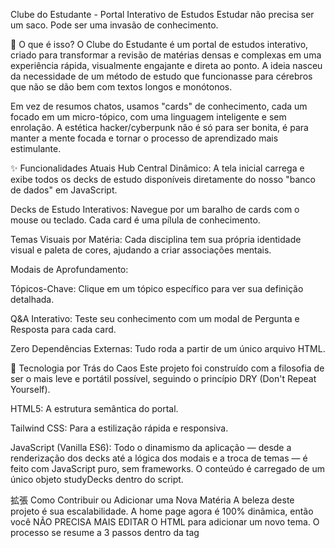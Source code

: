 Clube do Estudante - Portal Interativo de Estudos
Estudar não precisa ser um saco. Pode ser uma invasão de conhecimento.

🤔 O que é isso?
O Clube do Estudante é um portal de estudos interativo, criado para transformar a revisão de matérias densas e complexas em uma experiência rápida, visualmente engajante e direta ao ponto. A ideia nasceu da necessidade de um método de estudo que funcionasse para cérebros que não se dão bem com textos longos e monótonos.

Em vez de resumos chatos, usamos "cards" de conhecimento, cada um focado em um micro-tópico, com uma linguagem inteligente e sem enrolação. A estética hacker/cyberpunk não é só para ser bonita, é para manter a mente focada e tornar o processo de aprendizado mais estimulante.

✨ Funcionalidades Atuais
Hub Central Dinâmico: A tela inicial carrega e exibe todos os decks de estudo disponíveis diretamente do nosso "banco de dados" em JavaScript.

Decks de Estudo Interativos: Navegue por um baralho de cards com o mouse ou teclado. Cada card é uma pílula de conhecimento.

Temas Visuais por Matéria: Cada disciplina tem sua própria identidade visual e paleta de cores, ajudando a criar associações mentais.

Modais de Aprofundamento:

Tópicos-Chave: Clique em um tópico específico para ver sua definição detalhada.

Q&A Interativo: Teste seu conhecimento com um modal de Pergunta e Resposta para cada card.

Zero Dependências Externas: Tudo roda a partir de um único arquivo HTML.

🚀 Tecnologia por Trás do Caos
Este projeto foi construído com a filosofia de ser o mais leve e portátil possível, seguindo o princípio DRY (Don't Repeat Yourself).

HTML5: A estrutura semântica do portal.

Tailwind CSS: Para a estilização rápida e responsiva.

JavaScript (Vanilla ES6): Todo o dinamismo da aplicação — desde a renderização dos decks até a lógica dos modais e a troca de temas — é feito com JavaScript puro, sem frameworks. O conteúdo é carregado de um único objeto studyDecks dentro do script.

拡張 Como Contribuir ou Adicionar uma Nova Matéria
A beleza deste projeto é sua escalabilidade. A home page agora é 100% dinâmica, então você NÃO PRECISA MAIS EDITAR O HTML para adicionar um novo tema. O processo se resume a 3 passos dentro da tag <script> no final do arquivo.

Passo 1: Adicionar os Dados da Matéria
Tudo começa no objeto studyDecks. Ele é o nosso banco de dados. Para criar uma nova matéria, adicione uma nova entrada a este objeto.

Exemplo: Vamos criar uma matéria de "Cibersegurança" com o tema cyan.

const studyDecks = {
    gp: { /* ... dados de Gestão de Projetos ... */ },
    te: { /* ... dados de Tópicos em Engenharia ... */ },
    java: { /* ... dados de Java ... */ },
    ai: { /* ... dados de IA ... */ },
    prog: { /* ... dados de Programação ... */ },

    // SUA NOVA MATÉRIA ENTRA AQUI
    cyber: {
        title: "Cibersegurança",
        theme: "cyan", // Escolha um nome de tema único
        icon: `<svg>...</svg>`, // Cole seu SVG aqui
        summary: "Aprenda a se defender no mundo digital, de phishing a firewalls.",
        cards: [
            // Array de cards
            {
                id: 1,
                title: "O que é Phishing?",
                tip: "A pescaria de trouxas da internet.",
                description: "...",
                topics: ["Engenharia Social", "E-mails Falsos"],
                topicsDetails: [
                    { title: "Engenharia Social", content: "<p>...</p>" },
                    { title: "E-mails Falsos", content: "<p>...</p>" }
                ],
                question: "...",
                answer: "..."
            },
            // ... mais cards
        ]
    }
};

Passo 2: Definir as Cores do Novo Tema (CSS)
Para que o seu novo theme: "cyan" funcione visualmente, você precisa ensinar ao CSS quais cores usar.

Vá para a tag <style> no início do arquivo e adicione as regras de cor para o seu novo tema, seguindo o padrão existente.

/* --- ESTILOS DOS MODAIS E SCROLLBARS --- */
.modal-content.theme-yellow::-webkit-scrollbar-thumb { background-color: #facc15; }
/* ADICIONE AQUI */
.modal-content.theme-cyan::-webkit-scrollbar-thumb { background-color: #22d3ee; } /* Cor principal do tema */

/* --- ANIMAÇÕES DE PULSO --- */
@keyframes pulse-yellow { /* ... */ }
/* ADICIONE AQUI */
@keyframes pulse-sky { /* Usando 'sky' como cor de destaque (accent) */
    0%, 100% { box-shadow: 0 0 2px #38bdf8; }
    50% { box-shadow: 0 0 8px #38bdf8, 0 0 10px #38bdf8; }
}

.qa-button.theme-yellow { animation: pulse-yellow 2s infinite; }
/* ADICIONE AQUI */
.qa-button.theme-cyan { animation: pulse-sky 2s infinite; } /* Conecta o botão ao novo keyframe */

Passo 3: Mapear o Tema no Script (JavaScript)
Finalmente, avise ao JavaScript qual é a cor principal e a cor de destaque (accent) do seu novo tema. Dentro da função applyTheme, adicione seu tema ao themeMap.

function applyTheme(theme) {
    const themeMap = {
        purple: { main: 'purple', accent: 'pink'},
        green: { main: 'green', accent: 'amber'},
        orange: { main: 'orange', accent: 'red'},
        blue: { main: 'blue', accent: 'cyan'},
        yellow: { main: 'yellow', accent: 'lime'},
        // ADICIONE AQUI
        cyan: { main: 'cyan', accent: 'sky'} 
    }
    const currentTheme = themeMap[theme] || themeMap.purple;
    // ... o resto da função continua igual
}

E é isso! Salve o arquivo. Ao abri-lo, o script irá ler automaticamente sua nova matéria no studyDecks e renderizar o card na tela inicial, já com a cor, ícone e textos corretos. A mágica da programação dinâmica!

💖 Dedicatória e Criador
Este projeto é, antes de tudo, uma ferramenta de batalha. Nasceu da urgência de uma prova e da necessidade de hackear o processo de aprendizado para um cérebro com TDAH que se recusa a seguir manuais tradicionais.

Portanto, ele é dedicado a todos os estudantes que pensam diferente: àqueles que veem padrões onde outros veem caos, que buscam a essência em vez de decorar o superficial, e que sabem que a melhor forma de aprender é construindo.

A concepção, curadoria de conteúdo e visão para este portal foram idealizadas e criadas por Davi Cortelete, CEO & Founder da InteligenciArte.IA. Sua curiosidade e direcionamento foram o combustível que transformou um simples script em uma plataforma de estudos completa, provando que uma boa colaboração entre a criatividade humana e a inteligência artificial pode gerar resultados incríveis.
